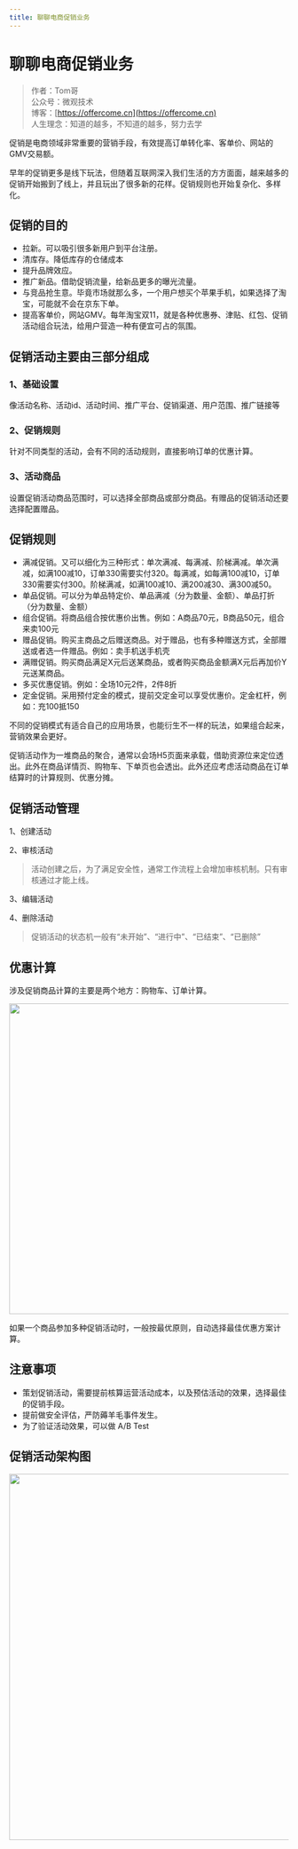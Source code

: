 ```yaml
---
title: 聊聊电商促销业务
---
```


#  聊聊电商促销业务


> 作者：Tom哥
> <br/>公众号：微观技术
> <br/> 博客：[https://offercome.cn](https://offercome.cn)
> <br/> 人生理念：知道的越多，不知道的越多，努力去学


促销是电商领域非常重要的营销手段，有效提高订单转化率、客单价、网站的GMV交易额。


早年的促销更多是线下玩法，但随着互联网深入我们生活的方方面面，越来越多的促销开始搬到了线上，并且玩出了很多新的花样。促销规则也开始复杂化、多样化。


## 促销的目的


* 拉新。可以吸引很多新用户到平台注册。
* 清库存。降低库存的仓储成本
* 提升品牌效应。
* 推广新品。借助促销流量，给新品更多的曝光流量。
* 与竞品抢生意。毕竟市场就那么多，一个用户想买个苹果手机，如果选择了淘宝，可能就不会在京东下单。
* 提高客单价，网站GMV。每年淘宝双11，就是各种优惠券、津贴、红包、促销活动组合玩法，给用户营造一种有便宜可占的氛围。



## 促销活动主要由三部分组成


### 1、基础设置

像活动名称、活动id、活动时间、推广平台、促销渠道、用户范围、推广链接等


### 2、促销规则

针对不同类型的活动，会有不同的活动规则，直接影响订单的优惠计算。


### 3、活动商品

设置促销活动商品范围时，可以选择全部商品或部分商品。有赠品的促销活动还要选择配置赠品。



## 促销规则

* 满减促销。又可以细化为三种形式：单次满减、每满减、阶梯满减。单次满减，如满100减10，订单330需要实付320。每满减，如每满100减10，订单330需要实付300。阶梯满减，如满100减10、满200减30、满300减50。
* 单品促销。可以分为单品特定价、单品满减（分为数量、金额）、单品打折（分为数量、金额）
* 组合促销。将商品组合按优惠价出售。例如：A商品70元，B商品50元，组合来卖100元
* 赠品促销。购买主商品之后赠送商品。对于赠品，也有多种赠送方式，全部赠送或者选一件赠品。例如：卖手机送手机壳
* 满赠促销。购买商品满足X元后送某商品，或者购买商品金额满X元后再加价Y元送某商品。
* 多买优惠促销。例如：全场10元2件，2件8折
* 定金促销。采用预付定金的模式，提前交定金可以享受优惠价。定金杠杆，例如：充100抵150


不同的促销模式有适合自己的应用场景，也能衍生不一样的玩法，如果组合起来，营销效果会更好。

促销活动作为一堆商品的聚合，通常以会场H5页面来承载，借助资源位来定位透出。此外在商品详情页、购物车、下单页也会透出。此外还应考虑活动商品在订单结算时的计算规则、优惠分摊。


## 促销活动管理


1、创建活动

2、审核活动

> 活动创建之后，为了满足安全性，通常工作流程上会增加审核机制。只有审核通过才能上线。

3、编辑活动

4、删除活动

> 促销活动的状态机一般有“未开始”、“进行中”、“已结束”、“已删除”


## 优惠计算


涉及促销商品计算的主要是两个地方：购物车、订单计算。


<div align="left">
    <img src="https://offercome.cn/images/arch/business/7-1.png" width="560px">
</div>


如果一个商品参加多种促销活动时，一般按最优原则，自动选择最佳优惠方案计算。


## 注意事项

* 策划促销活动，需要提前核算运营活动成本，以及预估活动的效果，选择最佳的促销手段。
* 提前做安全评估，严防薅羊毛事件发生。
* 为了验证活动效果，可以做 A/B Test

## 促销活动架构图


<div align="left">
    <img src="https://offercome.cn/images/arch/business/7-2.png" width="660px">
</div>
